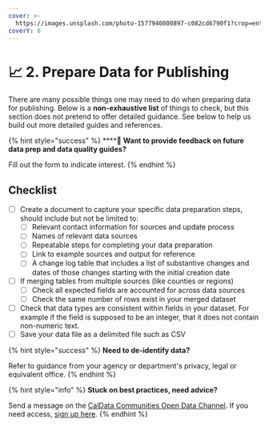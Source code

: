 ```yaml
---
cover: >-
  https://images.unsplash.com/photo-1577940800897-c082cd6790f1?crop=entropy&cs=srgb&fm=jpg&ixid=MnwxOTcwMjR8MHwxfHNlYXJjaHwxMHx8YmlnJTIwc3VyfGVufDB8fHx8MTY0MDAzNzAxNw&ixlib=rb-1.2.1&q=85
coverY: 0
---
```


# 📈 2. Prepare Data for Publishing

There are many possible things one may need to do when preparing data for publishing. Below is a **non-exhaustive list** of things to check, but this section does not pretend to offer detailed guidance. See below to help us build out more detailed guides and references.

{% hint style="success" %}
****:mega: **Want to provide feedback on future data prep and data quality guides?**

Fill out the form to indicate interest.
{% endhint %}

## **Checklist**

* [ ] Create a document to capture your specific data preparation steps, should include but not be limited to:
  * [ ] Relevant contact information for sources and update process
  * [ ] Names of relevant data sources
  * [ ] Repeatable steps for completing your data preparation&#x20;
  * [ ] Link to example sources and output for reference
  * [ ] A change log table that includes a list of substantive changes and dates of those changes starting with the initial creation date
* [ ] If merging tables from multiple sources (like counties or regions)
  * [ ] Check all expected fields are accounted for across data sources
  * [ ] Check the same number of rows exist in your merged dataset
* [ ] Check that data types are consistent within fields in your dataset. For example if the field is supposed to be an integer, that it does not contain non-numeric text.
* [ ] Save your data file as a delimited file such as CSV

{% hint style="success" %}
**Need to de-identify data?**

Refer to guidance from your agency or department's privacy, legal or equivalent office.
{% endhint %}

{% hint style="info" %}
**Stuck on best practices, need advice?**

Send a message on the [CalData Communities Open Data Channel](https://teams.microsoft.com/l/channel/19%3a037b34f454d94a9fa7f6aa964c052af4%40thread.tacv2/Open%20Data?groupId=0f45987a-e632-4e93-be66-ebfd6079e926\&tenantId=68a88534-151d-4e79-8046-09be7890656c). If you need access, [sign up here](https://forms.office.com/Pages/ResponsePage.aspx?id=NIWoaB0VeU6ARgm-eJBlbP8EsQ790KZKrhPJ1tkPH1JURjFWN1paMUtURFU5TFZOSjdTNVFZMkxEQi4u).
{% endhint %}
